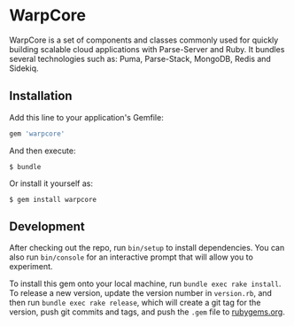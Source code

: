# WarpCore

WarpCore is a set of components and classes commonly used for quickly building scalable cloud applications with Parse-Server and Ruby. It bundles several technologies such as: Puma, Parse-Stack, MongoDB, Redis and Sidekiq.

## Installation

Add this line to your application's Gemfile:

```ruby
gem 'warpcore'
```

And then execute:

    $ bundle

Or install it yourself as:

    $ gem install warpcore

## Development

After checking out the repo, run `bin/setup` to install dependencies. You can also run `bin/console` for an interactive prompt that will allow you to experiment.

To install this gem onto your local machine, run `bundle exec rake install`. To release a new version, update the version number in `version.rb`, and then run `bundle exec rake release`, which will create a git tag for the version, push git commits and tags, and push the `.gem` file to [rubygems.org](https://rubygems.org).
